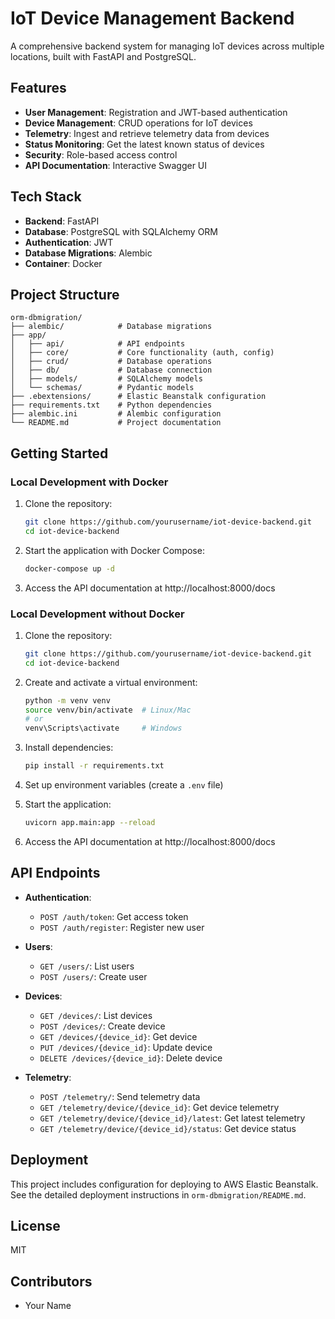 # IoT Device Management Backend

A comprehensive backend system for managing IoT devices across multiple locations, built with FastAPI and PostgreSQL.

## Features

- **User Management**: Registration and JWT-based authentication
- **Device Management**: CRUD operations for IoT devices
- **Telemetry**: Ingest and retrieve telemetry data from devices
- **Status Monitoring**: Get the latest known status of devices
- **Security**: Role-based access control
- **API Documentation**: Interactive Swagger UI

## Tech Stack

- **Backend**: FastAPI
- **Database**: PostgreSQL with SQLAlchemy ORM
- **Authentication**: JWT
- **Database Migrations**: Alembic
- **Container**: Docker

## Project Structure

```
orm-dbmigration/
├── alembic/            # Database migrations
├── app/
│   ├── api/            # API endpoints
│   ├── core/           # Core functionality (auth, config)
│   ├── crud/           # Database operations
│   ├── db/             # Database connection
│   ├── models/         # SQLAlchemy models
│   └── schemas/        # Pydantic models
├── .ebextensions/      # Elastic Beanstalk configuration
├── requirements.txt    # Python dependencies
├── alembic.ini         # Alembic configuration
└── README.md           # Project documentation
```

## Getting Started

### Local Development with Docker

1. Clone the repository:
   ```bash
   git clone https://github.com/yourusername/iot-device-backend.git
   cd iot-device-backend
   ```

2. Start the application with Docker Compose:
   ```bash
   docker-compose up -d
   ```

3. Access the API documentation at http://localhost:8000/docs

### Local Development without Docker

1. Clone the repository:
   ```bash
   git clone https://github.com/yourusername/iot-device-backend.git
   cd iot-device-backend
   ```

2. Create and activate a virtual environment:
   ```bash
   python -m venv venv
   source venv/bin/activate  # Linux/Mac
   # or
   venv\Scripts\activate     # Windows
   ```

3. Install dependencies:
   ```bash
   pip install -r requirements.txt
   ```

4. Set up environment variables (create a `.env` file)

5. Start the application:
   ```bash
   uvicorn app.main:app --reload
   ```

6. Access the API documentation at http://localhost:8000/docs

## API Endpoints

- **Authentication**:
  - `POST /auth/token`: Get access token
  - `POST /auth/register`: Register new user

- **Users**:
  - `GET /users/`: List users
  - `POST /users/`: Create user

- **Devices**:
  - `GET /devices/`: List devices
  - `POST /devices/`: Create device
  - `GET /devices/{device_id}`: Get device
  - `PUT /devices/{device_id}`: Update device
  - `DELETE /devices/{device_id}`: Delete device

- **Telemetry**:
  - `POST /telemetry/`: Send telemetry data
  - `GET /telemetry/device/{device_id}`: Get device telemetry
  - `GET /telemetry/device/{device_id}/latest`: Get latest telemetry
  - `GET /telemetry/device/{device_id}/status`: Get device status

## Deployment

This project includes configuration for deploying to AWS Elastic Beanstalk. See the detailed deployment instructions in `orm-dbmigration/README.md`.

## License

MIT

## Contributors

- Your Name 